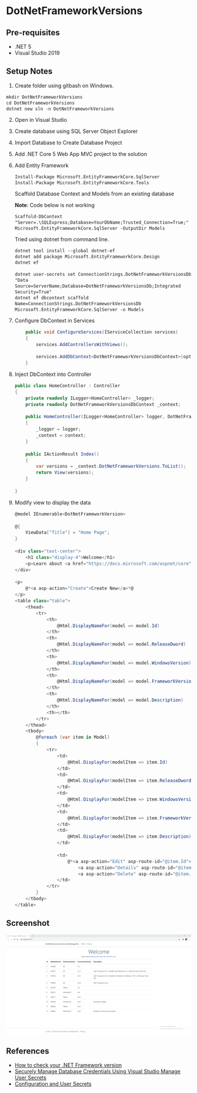 # DotNetFrameworkVersions

## Pre-requisites

- .NET 5
- Visual Studio 2019

## Setup Notes

1. Create folder using gitbash on Windows.

```
mkdir DotNetFrameworkVersions
cd DotNetFrameworkVersions
dotnet new sln -n DotNetFrameworkVersions
```

2. Open in Visual Studio

3. Create database using SQL Server Object Explorer

4. Import Database to Create Database Project

5. Add .NET Core 5 Web App MVC project to the solution

6. Add Entity Framework

	```
	Install-Package Microsoft.EntityFrameworkCore.SqlServer
	Install-Package Microsoft.EntityFrameworkCore.Tools 
	```

	Scaffold Database Context and Models from an existing database

	**Note**: Code below is not working

	```
	Scaffold-DbContext "Server=.\SQLExpress;Database=YourDbName;Trusted_Connection=True;" Microsoft.EntityFrameworkCore.SqlServer -OutputDir Models
	```

	Tried using dotnet from command line.

	```
	dotnet tool install --global dotnet-ef
	dotnet add package Microsoft.EntityFrameworkCore.Design
	dotnet ef

	dotnet user-secrets set ConnectionStrings.DotNetFrameworkVersionsDb "Data Source=ServerName;Database=DotNetFrameworkVersionsDb;Integrated Security=True"
	dotnet ef dbcontext scaffold Name=ConnectionStrings.DotNetFrameworkVersionsDb Microsoft.EntityFrameworkCore.SqlServer -o Models
	```

7. Configure DbContext in Services

	```csharp
        public void ConfigureServices(IServiceCollection services)
        {
            services.AddControllersWithViews();

            services.AddDbContext<DotNetFrameworkVersionsDbContext>(options => options.UseSqlServer("Name=ConnectionStrings.DotNetFrameworkVersionsDb"));
        }
	```

8. Inject DbContext into Controller

    ```csharp
    public class HomeController : Controller
    {
        private readonly ILogger<HomeController> _logger;
        private readonly DotNetFrameworkVersionsDbContext _context;

        public HomeController(ILogger<HomeController> logger, DotNetFrameworkVersionsDbContext context)
        {
            _logger = logger;
            _context = context;
        }

        public IActionResult Index()
        {
            var versions = _context.DotNetFrameworkVersions.ToList();
            return View(versions);
        }

    }
    ```

9. Modify view to display the data

    ```csharp
    @model IEnumerable<DotNetFrameworkVersion>

    @{
        ViewData["Title"] = "Home Page";
    }

    <div class="text-center">
        <h1 class="display-4">Welcome</h1>
        <p>Learn about <a href="https://docs.microsoft.com/aspnet/core">building Web apps with ASP.NET Core</a>.</p>
    </div>

    <p>
        @*<a asp-action="Create">Create New</a>*@
    </p>
    <table class="table">
        <thead>
            <tr>
                <th>
                    @Html.DisplayNameFor(model => model.Id)
                </th>
                <th>
                    @Html.DisplayNameFor(model => model.ReleaseDword)
                </th>
                <th>
                    @Html.DisplayNameFor(model => model.WindowsVersion)
                </th>
                <th>
                    @Html.DisplayNameFor(model => model.FrameworkVersion)
                </th>
                <th>
                    @Html.DisplayNameFor(model => model.Description)
                </th>
                <th></th>
            </tr>
        </thead>
        <tbody>
            @foreach (var item in Model)
            {
                <tr>
                    <td>
                        @Html.DisplayFor(modelItem => item.Id)
                    </td>
                    <td>
                        @Html.DisplayFor(modelItem => item.ReleaseDword)
                    </td>
                    <td>
                        @Html.DisplayFor(modelItem => item.WindowsVersion)
                    </td>
                    <td>
                        @Html.DisplayFor(modelItem => item.FrameworkVersion)
                    </td>
                    <td>
                        @Html.DisplayFor(modelItem => item.Description)
                    </td>

                    <td>
                        @*<a asp-action="Edit" asp-route-id="@item.Id">Edit</a> |
                            <a asp-action="Details" asp-route-id="@item.Id">Details</a> |
                            <a asp-action="Delete" asp-route-id="@item.Id">Delete</a>*@
                    </td>
                </tr>
            }
        </tbody>
    </table>
    ```

## Screenshot

![](docs/dotnetframeworkversions-screenshot.png)

## References

- [How to check your .NET Framework version](https://smartdoc.zendesk.com/hc/en-us/articles/205232308-How-to-check-your-NET-Framework-version)
- [Securely Manage Database Credentials Using Visual Studio Manage User Secrets](https://www.mssqltips.com/sqlservertip/6348/securely-manage-database-credentials-using-visual-studio-manage-user-secrets/)
- [Configuration and User Secrets](https://docs.microsoft.com/en-us/ef/core/managing-schemas/scaffolding?tabs=vs#configuration-and-user-secrets)
